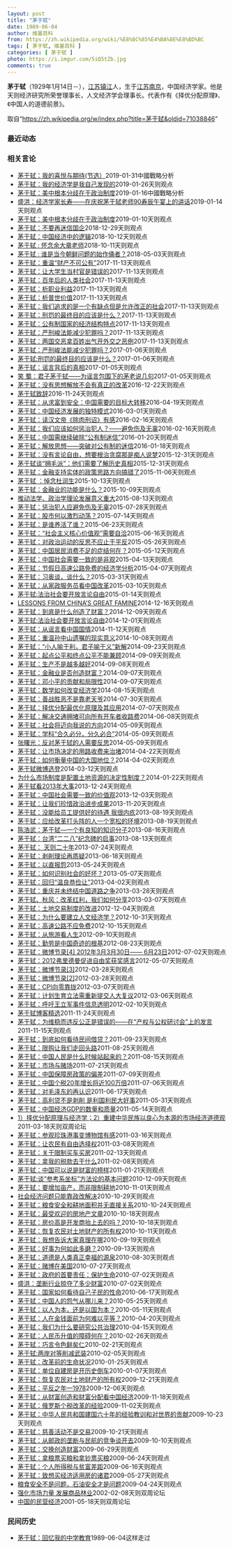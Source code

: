 ```yaml
---
layout: post
title: "茅于轼"
date: 1989-06-04
author: 维基百科
from: https://zh.wikipedia.org/wiki/%E8%8C%85%E4%BA%8E%E8%BD%BC
tags: [ 茅于轼, 维基百科 ]
categories: [ 茅于轼 ]
photo: https://i.imgur.com/5iQ5tZb.jpg
comments: true
---
```

<div class="mw-parser-output"><p class="mw-empty-elt">
</p>

<p><b>茅于轼</b>（1929年1月14日<span class="useeditintro" title="Template:BLP editintro">－</span>），<a href="/wiki/%E6%B1%9F%E8%8B%8F" class="mw-redirect" title="江苏">江苏</a><a href="/wiki/%E9%95%87%E6%B1%9F" class="mw-redirect" title="镇江">镇江</a>人，生于<a href="/wiki/%E6%B1%9F%E8%8B%8F" class="mw-redirect" title="江苏">江苏</a><a href="/wiki/%E5%8D%97%E4%BA%AC" class="mw-redirect" title="南京">南京</a>，中国经济学家。他是天则经济研究所荣誉理事长，人文经济学会理事长。代表作有《择优分配原理》、《中国人的道德前景》。
</p>
</div><noscript><img src="//zh.wikipedia.org/wiki/Special:CentralAutoLogin/start?type=1x1" alt="" title="" width="1" height="1" style="border: none; position: absolute;"></noscript>
<div class="printfooter">取自“<a dir="ltr" href="https://zh.wikipedia.org/w/index.php?title=茅于轼&amp;oldid=71038846">https://zh.wikipedia.org/w/index.php?title=茅于轼&amp;oldid=71038846</a>”</div><div id="recent-news"><h3>最近动态</h3><ul></ul></div><div id="open-opinion"><h3>相关言论</h3><ul><li><a href="https://nodebe4.github.io/opinion/2019-01-31/%E8%8C%85%E4%BA%8E%E8%BD%BC-%E6%88%91%E7%9A%84%E5%96%9C%E6%82%A6%E4%B8%8E%E6%9C%9F%E5%BE%85(%E8%8A%82%E9%80%89/" title="茅于轼">茅于轼：我的喜悦与期待(节选）</a><time>2019-01-31</time><a class="tag">中國戰略分析</a></li>
<li><a href="https://nodebe4.github.io/opinion/2019-01-26/%E8%8C%85%E4%BA%8E%E8%BD%BC-%E6%88%91%E7%9A%84%E7%BB%8F%E6%B5%8E%E5%AD%A6%E6%98%AF%E6%88%91%E8%87%AA%E5%B7%B1%E5%8F%91%E7%8E%B0%E7%9A%84/" title="茅于轼">茅于轼：我的经济学是我自己发现的</a><time>2019-01-26</time><a class="tag">天则观点</a></li>
<li><a href="https://nodebe4.github.io/opinion/2019-01-16/%E8%8C%85%E4%BA%8E%E8%BD%BC-%E7%BE%8E%E4%B8%AD%E6%A0%B9%E6%9C%AC%E5%88%86%E6%AD%A7%E5%9C%A8%E4%BA%8E%E6%94%BF%E6%B2%BB%E5%88%B6%E5%BA%A6/" title="茅于轼">茅于轼：美中根本分歧在于政治制度</a><time>2019-01-16</time><a class="tag">中國戰略分析</a></li>
<li><a href="https://nodebe4.github.io/opinion/2019-01-14/%E7%9B%9B%E6%B4%AA-%E7%BB%8F%E6%B5%8E%E5%AD%A6%E5%AE%B6%E9%95%BF%E5%AF%BF-%E5%9C%A8%E5%BA%86%E7%A5%9D%E8%8C%85%E4%BA%8E%E8%BD%BC%E8%80%81%E5%B8%8890%E5%AF%BF%E8%BE%B0%E5%8D%88%E5%AE%B4%E4%B8%8A%E7%9A%84%E8%AE%B2%E8%AF%9D/" title="盛洪">盛洪：经济学家长寿——在庆祝茅于轼老师90寿辰午宴上的讲话</a><time>2019-01-14</time><a class="tag">天则观点</a></li>
<li><a href="https://nodebe4.github.io/opinion/2019-01-10/%E8%8C%85%E4%BA%8E%E8%BD%BC-%E7%BE%8E%E4%B8%AD%E6%A0%B9%E6%9C%AC%E5%88%86%E6%AD%A7%E5%9C%A8%E4%BA%8E%E6%94%BF%E6%B2%BB%E5%88%B6%E5%BA%A6/" title="茅于轼">茅于轼：美中根本分歧在于政治制度</a><time>2019-01-10</time><a class="tag">天则观点</a></li>
<li><a href="https://nodebe4.github.io/opinion/2018-12-29/%E8%8C%85%E4%BA%8E%E8%BD%BC-%E4%B8%8D%E8%A6%81%E5%86%8D%E8%BF%B7%E4%BF%A1%E5%9B%BD%E4%BC%81/" title="茅于轼">茅于轼：不要再迷信国企</a><time>2018-12-29</time><a class="tag">天则观点</a></li>
<li><a href="https://nodebe4.github.io/opinion/2018-10-12/%E8%8C%85%E4%BA%8E%E8%BD%BC-%E4%B8%AD%E5%9B%BD%E7%BB%8F%E6%B5%8E%E4%B8%AD%E7%9A%84%E9%80%BB%E8%BE%91/" title="茅于轼">茅于轼：中国经济中的逻辑</a><time>2018-10-12</time><a class="tag">天则观点</a></li>
<li><a href="https://nodebe4.github.io/opinion/2018-10-11/%E8%8C%85%E4%BA%8E%E8%BD%BC-%E6%80%80%E5%BF%B5%E4%BD%99%E5%A4%A7%E7%AB%A0%E8%80%81%E5%B8%88/" title="茅于轼">茅于轼 : 怀念余大章老师</a><time>2018-10-11</time><a class="tag">天则观点</a></li>
<li><a href="https://nodebe4.github.io/opinion/2018-05-03/%E8%8C%85%E4%BA%8E%E8%BD%BC-%E8%B0%81%E6%98%AF%E5%BD%93%E4%BB%8A%E6%9C%9D%E9%B2%9C%E9%97%AE%E9%A2%98%E7%9A%84%E5%A7%8B%E4%BD%9C%E4%BF%91%E8%80%85/" title="茅于轼">茅于轼 : 谁是当今朝鲜问题的始作俑者？</a><time>2018-05-03</time><a class="tag">天则观点</a></li>
<li><a href="https://nodebe4.github.io/opinion/2017-11-13/%E8%8C%85%E4%BA%8E%E8%BD%BC-%E9%87%8D%E6%B8%A9-%E8%B4%A2%E4%BA%A7%E4%B8%8D%E5%8F%AF%E5%85%AC%E6%9C%89/" title="茅于轼 天则经济研究所荣誉理事长">茅于轼：重温“财产不可公有”</a><time>2017-11-13</time><a class="tag">天则观点</a></li>
<li><a href="https://nodebe4.github.io/opinion/2017-11-13/%E8%8C%85%E4%BA%8E%E8%BD%BC-%E8%AE%A9%E5%A4%A7%E5%AD%A6%E7%94%9F%E5%BD%93%E6%9D%91%E5%AE%98%E6%98%AF%E9%94%99%E8%AF%AF%E7%9A%84/" title="茅于轼 天则经济研究所荣誉理事长">茅于轼：让大学生当村官是错误的</a><time>2017-11-13</time><a class="tag">天则观点</a></li>
<li><a href="https://nodebe4.github.io/opinion/2017-11-13/%E8%8C%85%E4%BA%8E%E8%BD%BC-%E7%99%BE%E5%B9%B4%E5%90%8E%E7%9A%84%E4%BA%BA%E7%B1%BB%E7%A4%BE%E4%BC%9A/" title="茅于轼 天则经济研究所荣誉理事长">茅于轼：百年后的人类社会</a><time>2017-11-13</time><a class="tag">天则观点</a></li>
<li><a href="https://nodebe4.github.io/opinion/2017-11-13/%E8%8C%85%E4%BA%8E%E8%BD%BC-%E6%9E%90%E8%81%8C%E4%B8%9A%E5%88%A9%E7%9B%8A/" title="茅于轼 天则经济研究所荣誉理事长">茅于轼：析职业利益</a><time>2017-11-13</time><a class="tag">天则观点</a></li>
<li><a href="https://nodebe4.github.io/opinion/2017-11-13/%E8%8C%85%E4%BA%8E%E8%BD%BC-%E6%9E%90%E6%99%AE%E4%B8%96%E4%BB%B7%E5%80%BC/" title="茅于轼 天则经济研究所荣誉理事长">茅于轼：析普世价值</a><time>2017-11-13</time><a class="tag">天则观点</a></li>
<li><a href="https://nodebe4.github.io/opinion/2017-11-13/%E8%8C%85%E4%BA%8E%E8%BD%BC-%E6%88%91%E4%BB%AC%E8%BF%BD%E6%B1%82%E7%9A%84%E6%98%AF%E4%B8%80%E4%B8%AA%E6%9C%89%E7%BC%BA%E7%82%B9%E4%BD%86%E6%98%AF%E5%85%81%E8%AE%B8%E6%94%B9%E6%AD%A3%E7%9A%84%E7%A4%BE%E4%BC%9A/" title="茅于轼 天则经济研究所荣誉理事长">茅于轼：我们追求的是一个有缺点但是允许改正的社会</a><time>2017-11-13</time><a class="tag">天则观点</a></li>
<li><a href="https://nodebe4.github.io/opinion/2017-11-13/%E8%8C%85%E4%BA%8E%E8%BD%BC-%E5%88%91%E7%BD%9A%E7%9A%84%E6%9C%80%E7%BB%88%E7%9B%AE%E7%9A%84%E5%BA%94%E8%AF%A5%E6%98%AF%E4%BB%80%E4%B9%88/" title="茅于轼 天则经济研究所荣誉理事长">茅于轼：刑罚的最终目的应该是什么？</a><time>2017-11-13</time><a class="tag">天则观点</a></li>
<li><a href="https://nodebe4.github.io/opinion/2017-11-13/%E8%8C%85%E4%BA%8E%E8%BD%BC-%E5%85%AC%E6%9C%89%E5%88%B6%E5%9B%BD%E5%AE%B6%E7%9A%84%E7%BB%8F%E6%B5%8E%E7%BB%93%E6%9E%84%E7%89%B9%E7%82%B9/" title="茅于轼 天则经济研究所荣誉理事长">茅于轼：公有制国家的经济结构特点</a><time>2017-11-13</time><a class="tag">天则观点</a></li>
<li><a href="https://nodebe4.github.io/opinion/2017-11-13/%E8%8C%85%E4%BA%8E%E8%BD%BC-%E4%B8%A5%E5%88%91%E5%B3%BB%E6%B3%95%E8%83%BD%E5%87%8F%E5%B0%91%E7%8A%AF%E7%BD%AA%E5%90%97/" title="茅于轼 天则经济研究所荣誉理事长">茅于轼：严刑峻法能减少犯罪吗？</a><time>2017-11-13</time><a class="tag">天则观点</a></li>
<li><a href="https://nodebe4.github.io/opinion/2017-11-13/%E8%8C%85%E4%BA%8E%E8%BD%BC-%E4%B8%A4%E5%9B%BD%E4%BA%A4%E6%81%B6%E6%8B%BF%E7%99%BE%E5%A7%93%E5%87%BA%E6%B0%94%E5%BC%80%E5%A4%96%E4%BA%A4%E4%B9%8B%E6%81%B6%E4%BE%8B/" title="茅于轼 天则经济研究所荣誉理事长">茅于轼：两国交恶拿百姓出气开外交之恶例</a><time>2017-11-13</time><a class="tag">天则观点</a></li>
<li><a href="https://nodebe4.github.io/opinion/2017-01-06/%E8%8C%85%E4%BA%8E%E8%BD%BC-%E4%B8%A5%E5%88%91%E5%B3%BB%E6%B3%95%E8%83%BD%E5%87%8F%E5%B0%91%E7%8A%AF%E7%BD%AA%E5%90%97/" title="茅于轼 天则经济研究所荣誉理事长">茅于轼：严刑峻法能减少犯罪吗？</a><time>2017-01-06</time><a class="tag">天则观点</a></li>
<li><a href="https://nodebe4.github.io/opinion/2017-01-06/%E8%8C%85%E4%BA%8E%E8%BD%BC%E5%88%91%E7%BD%9A%E7%9A%84%E6%9C%80%E7%BB%88%E7%9B%AE%E7%9A%84%E5%BA%94%E8%AF%A5%E6%98%AF%E4%BB%80%E4%B9%88/" title="茅于轼 天则经济研究所荣誉理事长">茅于轼:刑罚的最终目的应该是什么？</a><time>2017-01-06</time><a class="tag">天则观点</a></li>
<li><a href="https://nodebe4.github.io/opinion/2017-01-05/%E8%8C%85%E4%BA%8E%E8%BD%BC-%E8%B0%A3%E8%A8%80%E8%83%8C%E5%90%8E%E7%9A%84%E7%9C%9F%E7%9B%B8/" title="茅于轼">茅于轼：谣言背后的真相</a><time>2017-01-05</time><a class="tag">天则观点</a></li>
<li><a href="https://nodebe4.github.io/opinion/2017-01-05/%E7%AC%91-%E8%9C%80-%E5%90%9B%E5%AD%90%E8%8C%85%E4%BA%8E%E8%BD%BC-%E4%B8%BA%E8%B0%A3%E8%A8%80%E5%8C%85%E5%9B%B4%E4%B8%8B%E7%9A%84%E8%8C%85%E8%80%81%E8%AF%B4%E5%87%A0%E5%8F%A5/" title="笑 蜀">笑 蜀：君子茅于轼——为谣言包围下的茅老说几句</a><time>2017-01-05</time><a class="tag">天则观点</a></li>
<li><a href="https://nodebe4.github.io/opinion/2016-12-22/%E8%8C%85%E4%BA%8E%E8%BD%BC-%E6%B2%A1%E6%9C%89%E6%80%9D%E6%83%B3%E8%A7%A3%E6%94%BE%E4%B8%8D%E4%BC%9A%E6%9C%89%E7%9C%9F%E6%AD%A3%E7%9A%84%E6%94%B9%E9%9D%A9/" title="茅于轼">茅于轼：没有思想解放不会有真正的改革</a><time>2016-12-22</time><a class="tag">天则观点</a></li>
<li><a href="https://nodebe4.github.io/opinion/2016-11-24/%E8%8C%85%E4%BA%8E%E8%BD%BC%E8%87%B4%E8%BE%9E/" title="茅于轼 天则经济研究所荣誉理事长">茅于轼致辞</a><time>2016-11-24</time><a class="tag">天则观点</a></li>
<li><a href="https://nodebe4.github.io/opinion/2016-04-19/%E8%8C%85%E4%BA%8E%E8%BD%BC-%E4%BB%8E%E6%B1%82%E5%AF%8C%E5%88%B0%E5%AE%89%E5%85%A8-%E4%B8%AD%E5%9B%BD%E9%9C%80%E8%A6%81%E7%9A%84%E7%9B%AE%E6%A0%87%E5%A4%A7%E8%BD%AC%E7%A7%BB/" title="茅于轼 天则经济研究所名誉理事长">茅于轼：从求富到安全：中国需要的目标大转移</a><time>2016-04-19</time><a class="tag">天则观点</a></li>
<li><a href="https://nodebe4.github.io/opinion/2016-03-01/%E8%8C%85%E4%BA%8E%E8%BD%BC-%E4%B8%AD%E5%9B%BD%E7%BB%8F%E6%B5%8E%E5%8F%91%E5%B1%95%E7%9A%84%E7%8B%AC%E7%89%B9%E6%A8%A1%E5%BC%8F/" title="茅于轼 天则经济研究所名誉理事长">茅于轼：中国经济发展的独特模式</a><time>2016-03-01</time><a class="tag">天则观点</a></li>
<li><a href="https://nodebe4.github.io/opinion/2016-02-16/%E8%8C%85%E4%BA%8E%E8%BD%BC-%E8%AF%BB%E6%B1%89%E6%96%87%E5%B8%9D-%E9%99%A4%E8%82%89%E5%88%91%E8%AF%8F-%E6%9C%89%E6%84%9F/" title="茅于轼  天则经济研究所荣誉理事长">茅于轼：读汉文帝《除肉刑诏》有感</a><time>2016-02-16</time><a class="tag">天则观点</a></li>
<li><a href="https://nodebe4.github.io/opinion/2016-02-16/%E8%8C%85%E4%BA%8E%E8%BD%BC-%E6%88%91%E4%BB%AC%E5%BA%94%E8%AF%A5%E5%A6%82%E4%BD%95%E6%83%A9%E6%B2%BB%E7%8A%AF%E4%BA%BA-%E9%81%BF%E5%85%8D%E4%BC%A4%E5%8F%8A%E6%97%A0%E8%BE%9C/" title="茅于轼  天则经济研究所荣誉理事长">茅于轼：我们应该如何惩治犯人？——避免伤及无辜</a><time>2016-02-16</time><a class="tag">天则观点</a></li>
<li><a href="https://nodebe4.github.io/opinion/2016-01-20/%E8%8C%85%E4%BA%8E%E8%BD%BC-%E4%B8%AD%E5%9B%BD%E9%9C%80%E7%BB%A7%E7%BB%AD%E7%A0%B4%E9%99%A4-%E5%85%AC%E6%9C%89%E5%88%B6%E8%BF%B7%E4%BF%A1/" title="茅于轼 天则经济研究所名誉理事长">茅于轼：中国需继续破除“公有制迷信”</a><time>2016-01-20</time><a class="tag">天则观点</a></li>
<li><a href="https://nodebe4.github.io/opinion/2016-01-18/%E8%8C%85%E4%BA%8E%E8%BD%BC-%E8%A7%A3%E6%94%BE%E6%80%9D%E6%83%B3-%E7%AA%81%E7%A0%B4%E5%AF%B9%E5%85%AC%E6%9C%89%E5%88%B6%E7%9A%84%E8%BF%B7%E4%BF%A1/" title="茅于轼">茅于轼：解放思想——突破对公有制的迷信</a><time>2016-01-18</time><a class="tag">天则观点</a></li>
<li><a href="https://nodebe4.github.io/opinion/2015-12-31/%E8%8C%85%E4%BA%8E%E8%BD%BC-%E6%B2%A1%E6%9C%89%E8%A8%80%E8%AE%BA%E8%87%AA%E7%94%B1-%E6%83%B3%E8%A6%81%E6%A0%B9%E6%B2%BB%E8%B4%AA%E8%85%90%E9%82%A3%E6%98%AF%E7%97%B4%E4%BA%BA%E8%AF%B4%E6%A2%A6/" title="茅于轼 天则经济研究所荣誉理事长">茅于轼：没有言论自由，想要根治贪腐那是痴人说梦</a><time>2015-12-31</time><a class="tag">天则观点</a></li>
<li><a href="https://nodebe4.github.io/opinion/2015-12-31/%E8%8C%85%E4%BA%8E%E8%BD%BC%E8%B0%88-%E6%8B%A5%E6%AF%9B%E6%B4%BE-%E4%BB%96%E4%BB%AC%E9%9C%80%E8%A6%81%E4%BA%86%E8%A7%A3%E5%8E%86%E5%8F%B2%E7%9C%9F%E7%9B%B8/" title="茅于轼  凤凰网李阳">茅于轼谈“拥毛派”：他们需要了解历史真相</a><time>2015-12-31</time><a class="tag">天则观点</a></li>
<li><a href="https://nodebe4.github.io/opinion/2015-11-06/%E8%8C%85%E4%BA%8E%E8%BD%BC-%E9%87%91%E8%9E%8D%E6%94%AF%E6%8C%81%E5%AE%9E%E4%BD%93%E7%9A%84%E6%94%BF%E7%AD%96%E6%80%9D%E8%B7%AF%E6%96%B9%E5%90%91%E6%90%9E%E9%94%99%E4%BA%86/" title="茅于轼">茅于轼：金融支持实体的政策思路方向搞错了</a><time>2015-11-06</time><a class="tag">天则观点</a></li>
<li><a href="https://nodebe4.github.io/opinion/2015-10-13/%E8%8C%85%E4%BA%8E%E8%BD%BC-%E6%82%BC%E5%BF%B5%E6%9D%9C%E6%B6%A6%E7%94%9F/" title="茅于轼 天则经济研究所荣誉理事长">茅于轼 ：悼念杜润生</a><time>2015-10-13</time><a class="tag">天则观点</a></li>
<li><a href="https://nodebe4.github.io/opinion/2015-10-09/%E8%8C%85%E4%BA%8E%E8%BD%BC-%E9%87%91%E8%9E%8D%E4%B8%9A%E7%9A%84%E5%8A%9F%E8%83%BD%E6%98%AF%E4%BB%80%E4%B9%88/" title="天则经济研究所荣誉理事长  茅于轼">茅于轼：金融业的功能是什么？</a><time>2015-10-09</time><a class="tag">天则观点</a></li>
<li><a href="https://nodebe4.github.io/opinion/2015-08-13/%E6%8E%A8%E5%8A%A8%E6%B3%95%E5%AD%A6-%E6%94%BF%E6%B2%BB%E5%AD%A6%E7%90%86%E8%AE%BA%E5%8F%91%E5%B1%95%E6%84%8F%E4%B9%89%E9%87%8D%E5%A4%A7/" title="茅于轼、盛洪、范伯乃、孙大午">推动法学、政治学理论发展意义重大</a><time>2015-08-13</time><a class="tag">天则观点</a></li>
<li><a href="https://nodebe4.github.io/opinion/2015-07-28/%E8%8C%85%E4%BA%8E%E8%BD%BC-%E6%83%A9%E6%B2%BB%E7%8A%AF%E4%BA%BA%E5%BA%94%E9%81%BF%E5%85%8D%E4%BC%A4%E5%8F%8A%E6%97%A0%E8%BE%9C/" title="茅于轼">茅于轼：惩治犯人应避免伤及无辜</a><time>2015-07-28</time><a class="tag">天则观点</a></li>
<li><a href="https://nodebe4.github.io/opinion/2015-07-14/%E8%8C%85%E4%BA%8E%E8%BD%BC-%E8%82%A1%E5%B8%82%E4%BD%95%E4%BB%A5%E6%BF%80%E7%83%88%E5%8A%A8%E8%8D%A1/" title="茅于轼">茅于轼：股市何以激烈动荡？</a><time>2015-07-14</time><a class="tag">天则观点</a></li>
<li><a href="https://nodebe4.github.io/opinion/2015-06-23/%E8%8C%85%E4%BA%8E%E8%BD%BC-%E6%98%AF%E8%B0%81%E5%85%BB%E6%B4%BB%E4%BA%86%E8%B0%81/" title="茅于轼">茅于轼：是谁养活了谁？</a><time>2015-06-23</time><a class="tag">天则观点</a></li>
<li><a href="https://nodebe4.github.io/opinion/2015-06-16/%E8%8C%85%E4%BA%8E%E8%BD%BC-%E7%A4%BE%E4%BC%9A%E4%B8%BB%E4%B9%89%E6%A0%B8%E5%BF%83%E4%BB%B7%E5%80%BC%E8%A7%82-%E9%9C%80%E8%A6%81%E8%87%AA%E6%B4%BD/" title="茅于轼">茅于轼：“社会主义核心价值观”需要自洽</a><time>2015-06-16</time><a class="tag">天则观点</a></li>
<li><a href="https://nodebe4.github.io/opinion/2015-05-26/%E8%8C%85%E4%BA%8E%E8%BD%BC-%E5%AF%B9%E6%94%BF%E6%B2%BB%E8%BF%90%E5%8A%A8%E7%9A%84%E5%8F%8D%E6%80%9D%E4%B8%8D%E5%BA%94%E6%AD%A2%E4%BA%8E%E5%B9%B3%E5%8F%8D/" title="茅于轼">茅于轼：对政治运动的反思不应止于平反</a><time>2015-05-26</time><a class="tag">天则观点</a></li>
<li><a href="https://nodebe4.github.io/opinion/2015-05-12/%E8%8C%85%E4%BA%8E%E8%BD%BC-%E4%B8%AD%E5%9B%BD%E5%B1%85%E6%B0%91%E6%B6%88%E8%B4%B9%E4%B8%8D%E8%B6%B3%E7%9A%84%E7%97%87%E7%BB%93%E4%BD%95%E5%9C%A8/" title="茅于轼">茅于轼：中国居民消费不足的症结何在？</a><time>2015-05-12</time><a class="tag">天则观点</a></li>
<li><a href="https://nodebe4.github.io/opinion/2015-04-13/%E8%8C%85%E4%BA%8E%E8%BD%BC-%E4%B8%AD%E5%9B%BD%E7%A4%BE%E4%BC%9A%E9%9C%80%E8%A6%81%E4%B8%80%E8%87%B4%E7%9A%84%E6%98%AF%E9%9D%9E%E8%A7%82/" title="茅于轼">茅于轼：中国社会需要一致的是非观</a><time>2015-04-13</time><a class="tag">天则观点</a></li>
<li><a href="https://nodebe4.github.io/opinion/2015-04-07/%E8%8C%85%E4%BA%8E%E8%BD%BC-%E8%8A%82%E5%81%87%E6%97%A5%E9%AB%98%E9%80%9F%E5%85%AC%E8%B7%AF%E5%85%8D%E8%B4%B9%E7%9A%84%E7%BB%8F%E6%B5%8E%E5%AD%A6%E5%88%86%E6%9E%90/" title="茅于轼">茅于轼：节假日高速公路免费的经济学分析</a><time>2015-04-07</time><a class="tag">天则观点</a></li>
<li><a href="https://nodebe4.github.io/opinion/2015-03-31/%E8%8C%85%E4%BA%8E%E8%BD%BC-%E4%B9%A0%E5%A5%A5%E8%B0%88-%E8%B0%88%E4%BB%80%E4%B9%88/" title="茅于轼">茅于轼：习奥谈，谈什么？</a><time>2015-03-31</time><a class="tag">天则观点</a></li>
<li><a href="https://nodebe4.github.io/opinion/2015-03-10/%E8%8C%85%E4%BA%8E%E8%BD%BC-%E4%BB%8E%E5%AE%B6%E6%94%BF%E6%9C%8D%E5%8A%A1%E5%91%98%E7%9C%8B%E4%B8%AD%E5%9B%BD%E6%94%B9%E9%9D%A9/" title="茅于轼">茅于轼：从家政服务员看中国改革</a><time>2015-03-10</time><a class="tag">天则观点</a></li>
<li><a href="https://nodebe4.github.io/opinion/2015-01-14/%E8%8C%85%E4%BA%8E%E8%BD%BC%E6%B3%95%E6%B2%BB%E7%A4%BE%E4%BC%9A%E8%A6%81%E5%BC%80%E6%94%BE%E8%A8%80%E8%AE%BA%E8%87%AA%E7%94%B1/" title="茅于轼">茅于轼:法治社会要开放言论自由</a><time>2015-01-14</time><a class="tag">天则观点</a></li>
<li><a href="https://nodebe4.github.io/opinion/2014-12-16/LESSONS-FROM-CHINA-S-GREAT-FAMINE/" title="茅于轼：">LESSONS FROM CHINA’S GREAT FAMINE</a><time>2014-12-16</time><a class="tag">天则观点</a></li>
<li><a href="https://nodebe4.github.io/opinion/2014-12-09/%E8%8C%85%E4%BA%8E%E8%BD%BC-%E5%88%B0%E5%BA%95%E6%98%AF%E4%BB%80%E4%B9%88%E5%88%9B%E9%80%A0%E4%BA%86%E8%B4%A2%E5%AF%8C/" title="茅于轼 天则经济研究所荣誉理事长">茅于轼：到底是什么创造了财富？</a><time>2014-12-09</time><a class="tag">天则观点</a></li>
<li><a href="https://nodebe4.github.io/opinion/2014-12-01/%E8%8C%85%E4%BA%8E%E8%BD%BC%E6%B3%95%E6%B2%BB%E7%A4%BE%E4%BC%9A%E8%A6%81%E5%BC%80%E6%94%BE%E8%A8%80%E8%AE%BA%E8%87%AA%E7%94%B1/" title="茅于轼">茅于轼:法治社会要开放言论自由</a><time>2014-12-01</time><a class="tag">天则观点</a></li>
<li><a href="https://nodebe4.github.io/opinion/2014-11-12/%E8%8C%85%E4%BA%8E%E8%BD%BC-%E4%BB%8E%E8%B0%A3%E8%A8%80%E7%9C%8B%E4%B8%AD%E5%9B%BD%E5%9B%BD%E6%83%85/" title="茅于轼 天则经济研究所荣誉理事长">茅于轼：从谣言看中国国情</a><time>2014-11-12</time><a class="tag">天则观点</a></li>
<li><a href="https://nodebe4.github.io/opinion/2014-10-08/%E8%8C%85%E4%BA%8E%E8%BD%BC-%E9%87%8D%E6%B8%A9%E5%AD%99%E4%B8%AD%E5%B1%B1%E9%81%97%E5%98%B1%E7%9A%84%E7%8E%B0%E5%AE%9E%E6%84%8F%E4%B9%89/" title="茅于轼">茅于轼：重温孙中山遗嘱的现实意义</a><time>2014-10-08</time><a class="tag">天则观点</a></li>
<li><a href="https://nodebe4.github.io/opinion/2014-09-23/%E8%8C%85%E4%BA%8E%E8%BD%BC-%E5%B0%8F%E4%BA%BA%E5%96%BB%E4%BA%8E%E5%88%A9-%E5%90%9B%E5%AD%90%E5%96%BB%E4%BA%8E%E4%B9%89-%E6%96%B0%E8%A7%A3/" title="茅于轼">茅于轼：“小人喻于利，君子喻于义”新解</a><time>2014-09-23</time><a class="tag">天则观点</a></li>
<li><a href="https://nodebe4.github.io/opinion/2014-09-09/%E8%8C%85%E4%BA%8E%E8%BD%BC-%E8%B5%B7%E7%82%B9%E5%85%AC%E5%B9%B3%E5%92%8C%E7%BB%88%E7%82%B9%E5%85%AC%E5%B9%B3%E4%B8%8D%E8%83%BD%E5%85%BC%E9%A1%BE/" title="茅于轼">茅于轼：起点公平和终点公平不能兼顾</a><time>2014-09-09</time><a class="tag">天则观点</a></li>
<li><a href="https://nodebe4.github.io/opinion/2014-09-08/%E8%8C%85%E4%BA%8E%E8%BD%BC-%E7%94%9F%E4%BA%A7%E4%B8%8D%E6%98%AF%E8%B6%8A%E5%A4%9A%E8%B6%8A%E5%A5%BD/" title="茅于轼 天则经济研究所">茅于轼：生产不是越多越好</a><time>2014-09-08</time><a class="tag">天则观点</a></li>
<li><a href="https://nodebe4.github.io/opinion/2014-09-07/%E8%8C%85%E4%BA%8E%E8%BD%BC-%E9%87%91%E8%9E%8D%E4%B8%9A%E6%98%AF%E5%90%A6%E5%88%9B%E9%80%A0%E8%B4%A2%E5%AF%8C/" title="茅于轼 天则经济研究所">茅于轼：金融业是否创造财富？</a><time>2014-09-07</time><a class="tag">天则观点</a></li>
<li><a href="https://nodebe4.github.io/opinion/2014-09-07/%E8%8C%85%E4%BA%8E%E8%BD%BC-%E9%82%93%E5%B0%8F%E5%B9%B3%E7%9A%84%E8%B4%A1%E7%8C%AE%E5%92%8C%E5%B1%80%E9%99%90%E6%80%A7/" title="茅于轼 天则经济研究所">茅于轼：邓小平的贡献和局限性</a><time>2014-09-07</time><a class="tag">天则观点</a></li>
<li><a href="https://nodebe4.github.io/opinion/2014-08-15/%E8%8C%85%E4%BA%8E%E8%BD%BC-%E6%95%B0%E5%AD%A6%E5%A6%82%E4%BD%95%E6%94%B9%E5%8F%98%E7%BB%8F%E6%B5%8E%E5%AD%A6/" title="茅于轼">茅于轼：数学如何改变经济学</a><time>2014-08-15</time><a class="tag">天则观点</a></li>
<li><a href="https://nodebe4.github.io/opinion/2014-07-30/%E8%8C%85%E4%BA%8E%E8%BD%BC-%E5%96%84%E6%88%98%E8%83%9C%E6%81%B6%E4%B8%8D%E6%98%AF%E9%9D%A0%E8%80%81%E5%A4%A9%E7%88%B7/" title="茅于轼  天则经济研究所荣誉理事长">茅于轼：善战胜恶不是靠老天爷</a><time>2014-07-30</time><a class="tag">天则观点</a></li>
<li><a href="https://nodebe4.github.io/opinion/2014-07-07/%E8%8C%85%E4%BA%8E%E8%BD%BC-%E6%8B%A9%E4%BC%98%E5%88%86%E9%85%8D%E6%9C%80%E4%BC%98%E5%8C%96%E5%8E%9F%E7%90%86%E5%8F%8A%E5%85%B6%E5%BA%94%E7%94%A8/" title="茅于轼">茅于轼：择优分配最优化原理及其应用</a><time>2014-07-07</time><a class="tag">天则观点</a></li>
<li><a href="https://nodebe4.github.io/opinion/2014-06-08/%E8%8C%85%E4%BA%8E%E8%BD%BC-%E8%A7%A3%E5%86%B3%E4%BA%A4%E9%80%9A%E6%8B%A5%E5%A0%B5%E5%8F%AF%E5%90%91%E6%89%80%E6%9C%89%E5%BC%80%E8%BD%A6%E8%80%85%E6%94%B6%E8%B7%AF%E8%B4%B9/" title="茅于轼 天则经济研究所荣誉理事长">茅于轼：解决交通拥堵可向所有开车者收路费</a><time>2014-06-08</time><a class="tag">天则观点</a></li>
<li><a href="https://nodebe4.github.io/opinion/2014-05-09/%E8%8C%85%E4%BA%8E%E8%BD%BC-%E7%A4%BE%E4%BC%9A%E5%B0%86%E8%BF%88%E5%90%91%E6%88%91%E8%AF%B4%E7%9A%84%E6%96%B9%E5%90%91/" title="茅于轼">茅于轼：社会将迈向我说的方向</a><time>2014-05-09</time><a class="tag">天则观点</a></li>
<li><a href="https://nodebe4.github.io/opinion/2014-05-09/%E8%8C%85%E4%BA%8E%E8%BD%BC-%E5%AD%A6%E7%A7%91-%E5%90%88%E4%B9%85%E5%BF%85%E5%88%86-%E5%88%86%E4%B9%85%E5%BF%85%E5%90%88/" title="茅于轼">茅于轼：学科“合久必分，分久必合”</a><time>2014-05-09</time><a class="tag">天则观点</a></li>
<li><a href="https://nodebe4.github.io/opinion/2014-05-09/%E5%BC%A0%E6%9B%99%E5%85%89-%E5%8F%8D%E5%AF%B9%E8%8C%85%E4%BA%8E%E8%BD%BC%E7%9A%84%E4%BA%BA%E9%9C%80%E8%A6%81%E5%8F%8D%E6%80%9D/" title="张曙光">张曙光：反对茅于轼的人需要反思</a><time>2014-05-09</time><a class="tag">天则观点</a></li>
<li><a href="https://nodebe4.github.io/opinion/2014-04-22/%E8%8C%85%E4%BA%8E%E8%BD%BC-%E8%AE%A9%E5%B8%82%E5%9C%BA%E5%86%B3%E5%AE%9A%E7%9A%84%E7%94%A8%E8%B7%AF%E6%94%B6%E8%B4%B9%E6%9D%A5%E6%B2%BB%E5%A0%B5/" title="茅于轼">茅于轼：让市场决定的用路收费来治堵</a><time>2014-04-22</time><a class="tag">天则观点</a></li>
<li><a href="https://nodebe4.github.io/opinion/2014-04-02/%E8%8C%85%E4%BA%8E%E8%BD%BC-%E5%A6%82%E4%BD%95%E8%A1%A1%E9%87%8F%E4%B8%AD%E5%9B%BD%E7%9A%84%E5%A4%A7%E5%9B%BD%E5%9C%B0%E4%BD%8D/" title="茅于轼">茅于轼：如何衡量中国的大国地位？</a><time>2014-04-02</time><a class="tag">天则观点</a></li>
<li><a href="https://nodebe4.github.io/opinion/2014-03-12/%E8%8C%85%E4%BA%8E%E8%BD%BC%E5%BE%AE%E5%8D%9A%E9%80%89%E7%99%BB/" title="茅于轼">茅于轼微博选登</a><time>2014-03-12</time><a class="tag">天则观点</a></li>
<li><a href="https://nodebe4.github.io/opinion/2014-01-22/%E4%B8%BA%E4%BB%80%E4%B9%88%E5%B8%82%E5%9C%BA%E5%88%B6%E5%BA%A6%E6%98%AF%E9%85%8D%E7%BD%AE%E5%9C%9F%E5%9C%B0%E8%B5%84%E6%BA%90%E7%9A%84%E5%86%B3%E5%AE%9A%E6%80%A7%E5%88%B6%E5%BA%A6/" title="主讲：盛洪  评议：茅于轼 等">为什么市场制度是配置土地资源的决定性制度？</a><time>2014-01-22</time><a class="tag">天则观点</a></li>
<li><a href="https://nodebe4.github.io/opinion/2013-12-24/%E8%8C%85%E4%BA%8E%E8%BD%BC%E7%9C%8B2013%E5%B9%B4%E5%A4%A7%E4%BA%8B/" title="茅于轼">茅于轼看2013年大事</a><time>2013-12-24</time><a class="tag">天则观点</a></li>
<li><a href="https://nodebe4.github.io/opinion/2013-12-03/%E8%8C%85%E4%BA%8E%E8%BD%BC-%E4%B8%AD%E5%9B%BD%E7%A4%BE%E4%BC%9A%E9%9C%80%E8%A6%81%E4%B8%80%E8%87%B4%E7%9A%84%E4%BB%B7%E5%80%BC%E8%A7%82/" title="茅于轼">茅于轼：中国社会需要一致的价值观</a><time>2013-12-03</time><a class="tag">天则观点</a></li>
<li><a href="https://nodebe4.github.io/opinion/2013-11-20/%E8%8C%85%E4%BA%8E%E8%BD%BC-%E8%AE%A9%E6%88%91%E4%BB%AC%E7%8F%8D%E6%83%9C%E6%94%BF%E6%B2%BB%E8%BF%9B%E6%AD%A5%E6%88%90%E6%9E%9C/" title="茅于轼">茅于轼：让我们珍惜政治进步成果</a><time>2013-11-20</time><a class="tag">天则观点</a></li>
<li><a href="https://nodebe4.github.io/opinion/2013-08-19/%E8%8C%85%E4%BA%8E%E8%BD%BC-%E6%B2%A1%E8%83%BD%E7%BB%99%E5%91%98%E5%B7%A5%E6%8F%90%E4%BE%9B%E5%A5%BD%E7%9A%84%E5%BE%85%E9%81%87-%E6%88%91%E5%BE%88%E5%86%85%E7%96%9A/" title="茅于轼">茅于轼：没能给员工提供好的待遇 我很内疚</a><time>2013-08-19</time><a class="tag">天则观点</a></li>
<li><a href="https://nodebe4.github.io/opinion/2013-08-19/%E8%8C%85%E4%BA%8E%E8%BD%BC-%E5%BA%94%E7%BB%99%E6%94%B9%E9%9D%A9%E6%89%93%E5%A4%B4%E9%98%B5%E7%9A%84%E4%BA%BA%E4%B8%80%E4%B8%AA%E5%AE%BD%E6%9D%BE%E7%9A%84%E7%8E%AF%E5%A2%83/" title="茅于轼">茅于轼：应给改革打头阵的人一个宽松的环境</a><time>2013-08-19</time><a class="tag">天则观点</a></li>
<li><a href="https://nodebe4.github.io/opinion/2013-08-16/%E9%99%88%E6%B5%A9%E6%AD%A6-%E8%8C%85%E4%BA%8E%E8%BD%BC-%E4%B8%80%E4%B8%AA%E6%9C%89%E8%89%AF%E7%9F%A5%E7%9A%84%E7%9F%A5%E8%AF%86%E5%88%86%E5%AD%90/" title="陈浩武">陈浩武：茅于轼—一个有良知的知识分子</a><time>2013-08-16</time><a class="tag">天则观点</a></li>
<li><a href="https://nodebe4.github.io/opinion/2013-08-13/%E8%8C%85%E4%BA%8E%E8%BD%BC-%E5%8F%B0%E6%B9%BE-%E4%BA%8C%E4%BA%8C%E5%85%AB-%E7%BA%AA%E5%BF%B5%E7%A2%91%E7%9A%84%E5%90%AF%E4%BA%8B/" title="天则经济研究所">茅于轼：台湾“二二八”纪念碑的启事</a><time>2013-08-13</time><a class="tag">天则观点</a></li>
<li><a href="https://nodebe4.github.io/opinion/2013-07-24/%E8%8C%85%E4%BA%8E%E8%BD%BC-%E5%A4%A9%E5%88%99%E4%BA%8C%E5%8D%81%E5%B9%B4/" title="茅于轼">茅于轼： 天则二十年</a><time>2013-07-24</time><a class="tag">天则观点</a></li>
<li><a href="https://nodebe4.github.io/opinion/2013-06-18/%E8%8C%85%E4%BA%8E%E8%BD%BC-%E5%89%A5%E5%89%8A%E7%90%86%E8%AE%BA%E5%86%8D%E8%B4%A8%E7%96%91/" title="茅于轼">茅于轼：剥削理论再质疑</a><time>2013-06-18</time><a class="tag">天则观点</a></li>
<li><a href="https://nodebe4.github.io/opinion/2013-05-24/%E8%8C%85%E4%BA%8E%E8%BD%BC-%E4%BB%A5%E7%9B%B4%E6%8A%A5%E6%80%A8/" title="茅于轼">茅于轼：以直报怨</a><time>2013-05-24</time><a class="tag">天则观点</a></li>
<li><a href="https://nodebe4.github.io/opinion/2013-05-07/%E8%8C%85%E4%BA%8E%E8%BD%BC-%E5%A6%82%E4%BD%95%E8%AF%86%E5%88%AB%E7%A4%BE%E4%BC%9A%E7%9A%84%E5%A5%BD%E5%9D%8F/" title="茅于轼">茅于轼：如何识别社会的好坏？</a><time>2013-05-07</time><a class="tag">天则观点</a></li>
<li><a href="https://nodebe4.github.io/opinion/2013-04-02/%E8%8C%85%E4%BA%8E%E8%BD%BC-%E5%9B%9E%E5%BD%92-%E6%B8%A9%E8%89%AF%E6%81%AD%E4%BF%AD%E8%AE%A9/" title="茅于轼">茅于轼：回归“温良恭俭让”</a><time>2013-04-02</time><a class="tag">天则观点</a></li>
<li><a href="https://nodebe4.github.io/opinion/2013-03-28/%E8%8C%85%E4%BA%8E%E8%BD%BC-%E9%87%8D%E5%BA%86%E5%B9%B6%E6%9C%AA%E7%BB%88%E7%BB%93%E4%B8%AD%E5%9B%BD%E9%81%93%E8%B7%AF%E4%B9%8B%E4%BA%89/" title="茅于轼">茅于轼：重庆并未终结中国道路之争</a><time>2013-03-28</time><a class="tag">天则观点</a></li>
<li><a href="https://nodebe4.github.io/opinion/2013-03-07/%E8%8C%85%E4%BA%8E%E8%BD%BC-%E7%A7%8B%E9%A3%8E-%E6%94%B9%E9%9D%A9%E7%BA%A2%E5%88%A9-%E6%88%91%E4%BB%AC%E5%A6%82%E4%BD%95%E5%88%86%E4%BA%AB/" title="茅于轼 秋风">茅于轼、秋风：改革红利，我们如何分享</a><time>2013-03-07</time><a class="tag">天则观点</a></li>
<li><a href="https://nodebe4.github.io/opinion/2012-12-04/%E8%8C%85%E4%BA%8E%E8%BD%BC-%E5%9C%9F%E5%9C%B0%E4%BA%A4%E6%98%93%E5%88%B6%E5%BA%A6%E7%9A%84%E6%94%B9%E8%BF%9B/" title="茅于轼">茅于轼：土地交易制度的改进</a><time>2012-12-04</time><a class="tag">天则观点</a></li>
<li><a href="https://nodebe4.github.io/opinion/2012-10-31/%E8%8C%85%E4%BA%8E%E8%BD%BC-%E4%B8%BA%E4%BB%80%E4%B9%88%E8%A6%81%E5%BB%BA%E7%AB%8B%E4%BA%BA%E6%96%87%E7%BB%8F%E6%B5%8E%E5%AD%A6/" title="茅于轼">茅于轼：为什么要建立人文经济学？</a><time>2012-10-31</time><a class="tag">天则观点</a></li>
<li><a href="https://nodebe4.github.io/opinion/2012-10-15/%E8%8C%85%E4%BA%8E%E8%BD%BC-%E9%AB%98%E9%80%9F%E5%85%AC%E8%B7%AF%E4%B8%8D%E5%BA%94%E5%85%8D%E8%B4%B9/" title="茅于轼">茅于轼：高速公路不应免费</a><time>2012-10-15</time><a class="tag">天则观点</a></li>
<li><a href="https://nodebe4.github.io/opinion/2012-09-10/%E8%8C%85%E4%BA%8E%E8%BD%BC-%E4%BB%8E%E6%97%85%E6%B8%B8%E7%9C%8B%E4%BA%BA%E7%94%9F/" title="茅于轼">茅于轼：从旅游看人生</a><time>2012-09-10</time><a class="tag">天则观点</a></li>
<li><a href="https://nodebe4.github.io/opinion/2012-08-23/%E8%8C%85%E4%BA%8E%E8%BD%BC-%E5%8B%A4%E5%8A%B3%E6%98%AF%E4%B8%AD%E5%9B%BD%E5%A5%87%E8%BF%B9%E7%9A%84%E6%A0%B9%E5%9F%BA/" title="茅于轼">茅于轼：勤劳是中国奇迹的根基</a><time>2012-08-23</time><a class="tag">天则观点</a></li>
<li><a href="https://nodebe4.github.io/opinion/2012-07-02/%E8%8C%85%E4%BA%8E%E8%BD%BC-%E5%BE%AE%E5%8D%9A%E8%8A%82%E5%BD%95-4-2012%E5%B9%B43%E6%9C%883%E6%9C%8830%E6%97%A5-6%E6%9C%8823%E6%97%A5/" title="茅于轼">茅于轼：微博节录[4] 2012年3月3月30日—— 6月23日</a><time>2012-07-02</time><a class="tag">天则观点</a></li>
<li><a href="https://nodebe4.github.io/opinion/2012-05-07/%E8%8C%85%E4%BA%8E%E8%BD%BC-2012%E5%BC%97%E9%87%8C%E5%BE%B7%E6%9B%BC%E4%BF%83%E8%BF%9B%E8%87%AA%E7%94%B1%E5%A5%96%E8%8E%B7%E5%A5%96%E6%84%9F%E8%A8%80/" title="茅于轼">茅于轼：2012弗里德曼促进自由奖获奖感言</a><time>2012-05-07</time><a class="tag">天则观点</a></li>
<li><a href="https://nodebe4.github.io/opinion/2012-03-28/%E8%8C%85%E4%BA%8E%E8%BD%BC-%E5%BE%AE%E5%8D%9A%E8%8A%82%E5%BD%95-3/" title="茅于轼">茅于轼：微博节录[3]</a><time>2012-03-28</time><a class="tag">天则观点</a></li>
<li><a href="https://nodebe4.github.io/opinion/2012-03-28/%E8%8C%85%E4%BA%8E%E8%BD%BC-%E5%BE%AE%E5%8D%9A%E8%8A%82%E5%BD%95-2/" title="茅于轼">茅于轼：微博节录[2]</a><time>2012-03-28</time><a class="tag">天则观点</a></li>
<li><a href="https://nodebe4.github.io/opinion/2012-03-07/%E8%8C%85%E4%BA%8E%E8%BD%BC-CPI%E5%90%91%E9%9B%B6%E9%9D%A0%E6%8B%A2/" title="茅于轼">茅于轼：CPI向零靠拢</a><time>2012-03-07</time><a class="tag">天则观点</a></li>
<li><a href="https://nodebe4.github.io/opinion/2012-03-06/%E8%8C%85%E4%BA%8E%E8%BD%BC-%E8%AE%A1%E5%88%92%E7%94%9F%E8%82%B2%E7%AB%8B%E6%B3%95%E9%9C%80%E9%87%8D%E6%96%B0%E6%8F%90%E4%BA%A4%E4%BA%BA%E5%A4%A7%E5%A4%8D%E8%AE%AE/" title="茅于轼">茅于轼：计划生育立法需重新提交人大复议</a><time>2012-03-06</time><a class="tag">天则观点</a></li>
<li><a href="https://nodebe4.github.io/opinion/2012-02-10/%E8%8C%85%E4%BA%8E%E8%BD%BC-%E5%91%BC%E5%90%81%E7%8E%8B%E7%AB%8B%E5%86%9B%E4%BA%8B%E4%BB%B6%E4%BF%A1%E6%81%AF%E9%80%8F%E6%98%8E/" title="茅于轼">茅于轼：呼吁王立军事件信息透明</a><time>2012-02-10</time><a class="tag">天则观点</a></li>
<li><a href="https://nodebe4.github.io/opinion/2011-11-24/%E8%8C%85%E4%BA%8E%E8%BD%BC%E5%8D%9A%E5%AE%A2%E7%B2%BE%E9%80%89/" title="茅于轼">茅于轼博客精选</a><time>2011-11-24</time><a class="tag">天则观点</a></li>
<li><a href="https://nodebe4.github.io/opinion/2011-11-15/%E8%8C%85%E4%BA%8E%E8%BD%BC-%E4%B8%BA%E7%BB%B4%E7%A8%B3%E8%80%8C%E8%BF%9D%E5%8F%8D%E5%85%AC%E6%AD%A3%E6%98%AF%E9%94%99%E8%AF%AF%E7%9A%84-%E5%9C%A8-%E4%BA%A7%E6%9D%83%E4%B8%8E%E5%85%AC%E6%9D%83%E7%A0%94%E8%AE%A8%E4%BC%9A-%E4%B8%8A%E7%9A%84%E5%8F%91%E8%A8%80/" title="茅于轼">茅于轼：为维稳而违反公正是错误的——在“产权与公权研讨会”上的发言</a><time>2011-11-15</time><a class="tag">天则观点</a></li>
<li><a href="https://nodebe4.github.io/opinion/2011-09-23/%E8%8C%85%E4%BA%8E%E8%BD%BC-%E5%88%B0%E5%BA%95%E5%A6%82%E4%BD%95%E7%9C%8B%E5%BE%85%E6%B0%91%E9%97%B4%E5%80%9F%E8%B4%B7/" title="茅于轼">茅于轼：到底如何看待民间借贷？</a><time>2011-09-23</time><a class="tag">天则观点</a></li>
<li><a href="https://nodebe4.github.io/opinion/2011-08-25/%E8%8C%85%E4%BA%8E%E8%BD%BC-%E9%99%90%E8%B4%AD%E8%AE%A9%E6%88%91%E4%BB%AC%E8%B5%B0%E5%9B%9E%E5%A4%B4%E8%B7%AF/" title="茅于轼">茅于轼：限购让我们走回头路</a><time>2011-08-25</time><a class="tag">天则观点</a></li>
<li><a href="https://nodebe4.github.io/opinion/2011-08-15/%E8%8C%85%E4%BA%8E%E8%BD%BC-%E4%B8%AD%E5%9B%BD%E4%BA%BA%E6%B0%91%E6%98%AF%E4%BB%80%E4%B9%88%E6%97%B6%E5%80%99%E7%AB%99%E8%B5%B7%E6%9D%A5%E7%9A%84/" title="茅于轼">茅于轼：中国人民是什么时候站起来的？</a><time>2011-08-15</time><a class="tag">天则观点</a></li>
<li><a href="https://nodebe4.github.io/opinion/2011-07-21/%E8%8C%85%E4%BA%8E%E8%BD%BC-%E5%B8%82%E5%9C%BA%E4%B8%8E%E8%B5%8C%E5%9C%BA/" title="天则经济研究所理事长 茅于轼">茅于轼：市场与赌场</a><time>2011-07-21</time><a class="tag">天则观点</a></li>
<li><a href="https://nodebe4.github.io/opinion/2011-07-09/%E8%8C%85%E4%BA%8E%E8%BD%BC-%E4%B8%AD%E5%9B%BD%E4%BF%9D%E9%9A%9C%E6%88%BF%E6%94%BF%E7%AD%96%E7%9A%84%E5%81%8F%E5%B7%AE/" title="茅于轼">茅于轼：中国保障房政策的偏差</a><time>2011-07-09</time><a class="tag">天则观点</a></li>
<li><a href="https://nodebe4.github.io/opinion/2011-07-06/%E8%8C%85%E4%BA%8E%E8%BD%BC-%E4%B8%AD%E5%9B%BD%E4%B8%AA%E7%A8%8E20%E5%B9%B4%E5%A2%9E%E9%95%BF%E5%B0%86%E8%BF%91100%E4%B8%87%E5%80%8D/" title="茅于轼">茅于轼：中国个税20年增长将近100万倍</a><time>2011-07-06</time><a class="tag">天则观点</a></li>
<li><a href="https://nodebe4.github.io/opinion/2011-06-17/%E8%8C%85%E4%BA%8E%E8%BD%BC-%E5%AF%B9%E6%AF%9B%E6%B3%BD%E4%B8%9C%E7%9A%84%E5%86%8D%E8%AE%A4%E8%AF%86/" title="茅于轼">茅于轼：对毛泽东的再认识</a><time>2011-06-17</time><a class="tag">天则观点</a></li>
<li><a href="https://nodebe4.github.io/opinion/2011-05-31/%E8%8C%85%E4%BA%8E%E8%BD%BC-%E9%AB%98%E5%88%A9%E8%B4%B7%E4%B8%8D%E6%98%AF%E5%89%A5%E5%89%8A-%E6%98%AF%E5%88%A9%E5%9B%BD%E5%88%A9%E6%B0%91%E5%A4%A7%E5%A5%BD%E4%BA%8B/" title="茅于轼">茅于轼：高利贷不是剥削 是利国利民大好事</a><time>2011-05-31</time><a class="tag">天则观点</a></li>
<li><a href="https://nodebe4.github.io/opinion/2011-05-14/%E8%8C%85%E4%BA%8E%E8%BD%BC-%E4%B8%AD%E5%9B%BD%E7%BB%8F%E6%B5%8EGDP%E7%9A%84%E6%95%B0%E9%87%8F%E5%92%8C%E8%B4%A8%E9%87%8F/" title="茅于轼">茅于轼：中国经济GDP的数量和质量</a><time>2011-05-14</time><a class="tag">天则观点</a></li>
<li><a href="https://nodebe4.github.io/opinion/2011-03-18/1-%E6%8B%A9%E4%BC%98%E5%88%86%E9%85%8D%E5%8E%9F%E7%90%86%E4%B8%8E%E7%BB%8F%E6%B5%8E%E5%AD%A6-2-%E9%87%8D%E5%BB%BA%E4%B8%AD%E5%8D%8E%E6%B0%91%E6%97%8F%E4%BB%A5%E8%89%AF%E5%BF%83%E4%B8%BA%E6%9C%AC%E6%BA%90%E7%9A%84%E5%B8%82%E5%9C%BA%E7%BB%8F%E6%B5%8E%E9%81%93%E5%BE%B7%E8%A7%82/" title="茅于轼 王国乡">1）择优分配原理与经济学；2）重建中华民族以良心为本源的市场经济道德观</a><time>2011-03-18</time><a class="tag">天则双周论坛</a></li>
<li><a href="https://nodebe4.github.io/opinion/2011-03-16/%E8%8C%85%E4%BA%8E%E8%BD%BC-%E5%8F%82%E8%A7%82%E7%8F%8D%E7%8F%A0%E6%B8%AF%E4%BA%8B%E5%8F%98%E5%8D%9A%E7%89%A9%E9%A6%86%E6%9C%89%E6%84%9F/" title="茅于轼">茅于轼：参观珍珠港事变博物馆有感</a><time>2011-03-16</time><a class="tag">天则观点</a></li>
<li><a href="https://nodebe4.github.io/opinion/2011-03-08/%E8%8C%85%E4%BA%8E%E8%BD%BC-%E8%AE%A9%E5%86%9C%E6%B0%91%E6%9C%89%E8%87%AA%E7%94%B1%E9%80%89%E6%8B%A9%E6%9D%83/" title="茅于轼">茅于轼：让农民有自由选择权</a><time>2011-03-08</time><a class="tag">天则观点</a></li>
<li><a href="https://nodebe4.github.io/opinion/2011-02-13/%E8%8C%85%E4%BA%8E%E8%BD%BC-%E5%85%B3%E4%BA%8E%E9%99%90%E5%88%B6%E4%B9%B0%E8%BD%A6%E4%B9%B0%E6%88%BF/" title="茅于轼">茅于轼：关于限制买车买房</a><time>2011-02-13</time><a class="tag">天则观点</a></li>
<li><a href="https://nodebe4.github.io/opinion/2011-02-08/%E8%8C%85%E4%BA%8E%E8%BD%BC-%E6%8B%BF%E6%88%91%E7%9A%84%E7%A8%8E%E6%AC%BE%E5%8E%BB%E5%B9%B2%E4%BB%80%E4%B9%88/" title="茅于轼">茅于轼：拿我的税款去干什么</a><time>2011-02-08</time><a class="tag">天则观点</a></li>
<li><a href="https://nodebe4.github.io/opinion/2011-01-21/%E8%8C%85%E4%BA%8E%E8%BD%BC-%E4%B8%AD%E5%9B%BD%E5%8F%AF%E4%BB%A5%E8%AF%B4%E6%98%AF%E8%B4%A2%E5%AF%8C%E7%9A%84%E6%A6%9C%E6%A0%B7/" title="茅于轼">茅于轼：中国可以说是财富的榜样</a><time>2011-01-21</time><a class="tag">天则观点</a></li>
<li><a href="https://nodebe4.github.io/opinion/2010-12-09/%E8%8C%85%E4%BA%8E%E8%BD%BC%E8%B0%88-%E5%8F%82%E8%80%83%E7%B3%BB%E5%9D%90%E6%A0%87-%E6%96%B9%E6%B3%95%E8%AE%BA%E7%9A%84%E5%9F%BA%E6%9C%AC%E9%97%AE%E9%A2%98/" title="茅于轼">茅于轼:谈“参考系坐标”方法论的基本问题</a><time>2010-12-09</time><a class="tag">天则观点</a></li>
<li><a href="https://nodebe4.github.io/opinion/2010-11-01/%E8%8C%85%E4%BA%8E%E8%BD%BC-%E8%A6%81%E5%A2%9E%E5%8A%A0%E4%BA%A9%E4%BA%A7-%E8%80%8C%E9%9D%9E%E9%99%90%E5%88%B6%E8%80%95%E5%9C%B0/" title="茅于轼">茅于轼：要增加亩产，而非限制耕地</a><time>2010-11-01</time><a class="tag">天则观点</a></li>
<li><a href="https://nodebe4.github.io/opinion/2010-10-29/%E7%A4%BE%E4%BC%9A%E7%BB%8F%E6%B5%8E%E9%97%AE%E9%A2%98%E5%8F%AA%E8%83%BD%E9%9D%A0%E6%94%BF%E6%94%B9%E8%A7%A3%E5%86%B3/" title="茅于轼 盛洪">社会经济问题只能靠政改解决</a><time>2010-10-29</time><a class="tag">天则观点</a></li>
<li><a href="https://nodebe4.github.io/opinion/2010-10-24/%E8%8C%85%E4%BA%8E%E8%BD%BC-%E7%B2%AE%E9%A3%9F%E5%AE%89%E5%85%A8%E5%92%8C%E8%80%95%E5%9C%B0%E9%9D%A2%E7%A7%AF%E5%B9%B6%E6%97%A0%E7%9B%B4%E6%8E%A5%E5%85%B3%E7%B3%BB/" title="茅于轼">茅于轼：粮食安全和耕地面积并无直接关系</a><time>2010-10-24</time><a class="tag">天则观点</a></li>
<li><a href="https://nodebe4.github.io/opinion/2010-10-18/%E8%8C%85%E4%BA%8E%E8%BD%BC-%E6%9C%80%E5%8F%97%E6%AC%A2%E8%BF%8E%E7%9A%84%E6%88%BF%E5%9C%B0%E4%BA%A7%E6%96%87%E7%AB%A0/" title="茅于轼">茅于轼：最受欢迎的房地产文章</a><time>2010-10-18</time><a class="tag">天则观点</a></li>
<li><a href="https://nodebe4.github.io/opinion/2010-10-18/%E8%8C%85%E4%BA%8E%E8%BD%BC-%E6%88%BF%E4%BB%B7%E9%AB%98%E6%98%AF%E5%BC%80%E5%8F%91%E5%95%86%E6%8A%AC%E4%B8%8A%E5%8E%BB%E7%9A%84%E5%90%97/" title="茅于轼">茅于轼：房价高是开发商抬上去的吗？</a><time>2010-10-18</time><a class="tag">天则观点</a></li>
<li><a href="https://nodebe4.github.io/opinion/2010-10-11/%E8%8C%85%E4%BA%8E%E8%BD%BC-%E6%81%A2%E5%A4%8D%E5%86%9C%E6%B0%91%E5%AF%B9%E5%9C%9F%E5%9C%B0%E8%B4%A2%E4%BA%A7%E7%9A%84%E6%89%80%E6%9C%89%E6%9D%83/" title="茅于轼">茅于轼：恢复农民对土地财产的所有权</a><time>2010-10-11</time><a class="tag">天则观点</a></li>
<li><a href="https://nodebe4.github.io/opinion/2010-09-19/%E8%8C%85%E4%BA%8E%E8%BD%BC-%E6%88%91%E6%83%B3%E5%91%8A%E8%AF%89%E5%A4%A7%E5%AE%B6%E7%9C%9F%E7%90%86%E5%9C%A8%E5%93%AA/" title="茅于轼">茅于轼：我想告诉大家真理在哪</a><time>2010-09-19</time><a class="tag">天则观点</a></li>
<li><a href="https://nodebe4.github.io/opinion/2010-09-13/%E8%8C%85%E4%BA%8E%E8%BD%BC-%E5%A5%BD%E4%BA%8B%E4%B8%BA%E4%BD%95%E5%A6%82%E6%AD%A4%E5%A4%9A%E7%A3%A8/" title="茅于轼">茅于轼：好事为何如此多磨？</a><time>2010-09-13</time><a class="tag">天则观点</a></li>
<li><a href="https://nodebe4.github.io/opinion/2010-08-30/%E8%8C%85%E4%BA%8E%E8%BD%BC-%E9%81%93%E5%BE%B7%E6%98%AF%E4%BA%BA%E7%B1%BB%E7%9C%9F%E6%AD%A3%E5%B9%B8%E7%A6%8F%E7%9A%84%E6%BA%90%E6%B3%89/" title="茅于轼">茅于轼：道德是人类真正幸福的源泉</a><time>2010-08-30</time><a class="tag">天则观点</a></li>
<li><a href="https://nodebe4.github.io/opinion/2010-07-27/%E8%8C%85%E4%BA%8E%E8%BD%BC-%E8%B5%8C%E5%8D%9A%E5%9C%A8%E7%BE%8E%E5%9B%BD/" title="茅于轼">茅于轼：赌博在美国</a><time>2010-07-27</time><a class="tag">天则观点</a></li>
<li><a href="https://nodebe4.github.io/opinion/2010-07-02/%E8%8C%85%E4%BA%8E%E8%BD%BC-%E6%94%BF%E5%BA%9C%E7%9A%84%E9%A6%96%E8%A6%81%E8%B4%A3%E4%BB%BB-%E4%BF%9D%E6%8A%A4%E7%94%9F%E5%91%BD/" title="茅于轼">茅于轼：政府的首要责任：保护生命</a><time>2010-07-02</time><a class="tag">天则观点</a></li>
<li><a href="https://nodebe4.github.io/opinion/2010-07-02/%E7%9B%9B%E6%B4%AA-%E5%9E%84%E6%96%AD%E8%A1%8C%E4%B8%9A%E6%8E%A0%E5%A4%BA%E4%BA%86%E5%A4%9A%E5%B0%91%E8%B4%A2%E5%AF%8C/" title="茅于轼">盛洪：垄断行业掠夺了多少财富</a><time>2010-07-02</time><a class="tag">天则观点</a></li>
<li><a href="https://nodebe4.github.io/opinion/2010-06-17/%E8%8C%85%E4%BA%8E%E8%BD%BC-%E5%9B%BD%E5%AE%B6%E5%A6%82%E4%BD%95%E7%9C%8B%E5%BE%85%E8%87%AA%E5%B7%B1%E5%AD%90%E6%B0%91%E7%9A%84%E6%80%A7%E5%91%BD/" title="茅于轼">茅于轼：国家如何看待自己子民的性命</a><time>2010-06-17</time><a class="tag">天则观点</a></li>
<li><a href="https://nodebe4.github.io/opinion/2010-05-25/%E8%8C%85%E4%BA%8E%E8%BD%BC-%E4%B8%AD%E5%9B%BD%E4%BA%BA%E7%9A%84%E6%80%A8%E6%B0%94%E4%BB%8E%E5%93%AA%E5%84%BF%E6%9D%A5/" title="茅于轼">茅于轼：中国人的怨气从哪儿来？</a><time>2010-05-25</time><a class="tag">天则观点</a></li>
<li><a href="https://nodebe4.github.io/opinion/2010-05-11/%E8%8C%85%E4%BA%8E%E8%BD%BC-%E4%BB%A5%E4%BA%BA%E4%B8%BA%E6%9C%AC-%E8%BF%98%E6%98%AF%E4%BB%A5%E5%9B%BD%E4%B8%BA%E6%9C%AC/" title="茅于轼">茅于轼：以人为本，还是以国为本？</a><time>2010-05-11</time><a class="tag">天则观点</a></li>
<li><a href="https://nodebe4.github.io/opinion/2010-04-20/%E8%8C%85%E4%BA%8E%E8%BD%BC-%E4%BA%BA%E5%9C%A8%E9%87%91%E9%92%B1%E9%9D%A2%E5%89%8D%E4%B8%BA%E4%BD%95%E9%9A%BE%E4%BB%A5%E5%B9%B3%E7%AD%89/" title="天则经济研究所">茅于轼：人在金钱面前为何难以平等？</a><time>2010-04-20</time><a class="tag">天则观点</a></li>
<li><a href="https://nodebe4.github.io/opinion/2010-04-15/%E8%8C%85%E4%BA%8E%E8%BD%BC-%E6%88%91%E4%BB%AC%E4%B8%BA%E4%BB%80%E4%B9%88%E8%A6%81%E7%A0%94%E7%A9%B6%E5%85%AC%E5%85%B1%E6%B2%BB%E7%90%86/" title="茅于轼">茅于轼：我们为什么要研究公共治理</a><time>2010-04-15</time><a class="tag">天则观点</a></li>
<li><a href="https://nodebe4.github.io/opinion/2010-02-26/%E8%8C%85%E4%BA%8E%E8%BD%BC-%E4%BA%BA%E6%B0%91%E5%B8%81%E5%8D%87%E5%80%BC%E7%9A%84%E9%9A%9C%E7%A2%8D%E4%BD%95%E5%9C%A8/" title="茅于轼">茅于轼：人民币升值的障碍何在？</a><time>2010-02-26</time><a class="tag">天则观点</a></li>
<li><a href="https://nodebe4.github.io/opinion/2010-02-21/%E8%8C%85%E4%BA%8E%E8%BD%BC-%E5%B7%A7%E8%A8%80%E4%BB%A4%E8%89%B2%E9%B2%9C%E7%9F%A3%E4%BB%81/" title="茅于轼">茅于轼：巧言令色鲜矣仁</a><time>2010-02-21</time><a class="tag">天则观点</a></li>
<li><a href="https://nodebe4.github.io/opinion/2010-02-05/%E8%8C%85%E4%BA%8E%E8%BD%BC%E4%B8%A4%E5%B2%B8%E5%AF%B9%E7%AD%89%E5%89%8A%E5%87%8F%E6%AD%A6%E8%A3%85/" title="茅于轼">茅于轼:两岸对等削减武装</a><time>2010-02-05</time><a class="tag">天则观点</a></li>
<li><a href="https://nodebe4.github.io/opinion/2010-01-25/%E8%8C%85%E4%BA%8E%E8%BD%BC-%E6%94%B9%E9%9D%A9%E5%89%8D%E7%9A%84%E7%94%9F%E5%91%BD%E7%8A%B6%E5%86%B5/" title="茅于轼">茅于轼：改革前的生命状况</a><time>2010-01-25</time><a class="tag">天则观点</a></li>
<li><a href="https://nodebe4.github.io/opinion/2010-01-07/%E8%8C%85%E4%BA%8E%E8%BD%BC-%E5%8D%95%E4%BD%8D%E8%87%AA%E5%BB%BA%E6%88%BF%E6%98%AF%E5%BC%80%E5%8E%86%E5%8F%B2%E5%80%92%E8%BD%A6/" title="彭晓芸 （记者）">茅于轼：单位自建房是开历史倒车</a><time>2010-01-07</time><a class="tag">天则观点</a></li>
<li><a href="https://nodebe4.github.io/opinion/2009-12-21/%E8%8C%85%E4%BA%8E%E8%BD%BC-%E6%81%A2%E5%A4%8D%E5%86%9C%E6%B0%91%E5%AF%B9%E5%9C%9F%E5%9C%B0%E8%B4%A2%E4%BA%A7%E7%9A%84%E6%89%80%E6%9C%89%E6%9D%83/" title="茅于轼">茅于轼：恢复农民对土地财产的所有权</a><time>2009-12-21</time><a class="tag">天则观点</a></li>
<li><a href="https://nodebe4.github.io/opinion/2009-12-06/%E8%8C%85%E4%BA%8E%E8%BD%BC-%E5%B9%B3%E5%8F%8D%E4%B9%8B%E5%B9%B4-1978/" title="茅于轼">茅于轼：平反之年—1978</a><time>2009-12-06</time><a class="tag">天则观点</a></li>
<li><a href="https://nodebe4.github.io/opinion/2009-11-18/%E8%8C%85%E4%BA%8E%E8%BD%BC-%E4%BB%8E%E8%B4%A2%E5%AF%8C%E5%88%9B%E9%80%A0%E5%92%8C%E8%B4%A2%E5%AF%8C%E5%88%86%E9%85%8D%E7%9C%8B%E4%B8%AD%E5%9B%BD%E7%BB%8F%E6%B5%8E/" title="茅于轼">茅于轼：从财富创造和财富分配看中国经济</a><time>2009-11-18</time><a class="tag">天则观点</a></li>
<li><a href="https://nodebe4.github.io/opinion/2009-11-02/%E8%8C%85%E4%BA%8E%E8%BD%BC-%E4%BF%84%E7%BD%97%E6%96%AF%E4%B8%AA%E7%A8%8E%E6%94%B9%E9%9D%A9%E7%9A%84%E7%BB%8F%E9%AA%8C/" title="茅于轼">茅于轼：俄罗斯个税改革的经验</a><time>2009-11-02</time><a class="tag">天则观点</a></li>
<li><a href="https://nodebe4.github.io/opinion/2009-10-23/%E8%8C%85%E4%BA%8E%E8%BD%BC-%E4%B8%AD%E5%8D%8E%E4%BA%BA%E6%B0%91%E5%85%B1%E5%92%8C%E5%9B%BD%E5%BB%BA%E5%9B%BD%E5%85%AD%E5%8D%81%E5%B9%B4%E7%9A%84%E7%BB%8F%E9%AA%8C%E6%95%99%E8%AE%AD%E5%92%8C%E5%AF%B9%E4%B8%96%E7%95%8C%E7%9A%84%E8%B4%A1%E7%8C%AE/" title="茅于轼">茅于轼：中华人民共和国建国六十年的经验教训和对世界的贡献</a><time>2009-10-23</time><a class="tag">天则观点</a></li>
<li><a href="https://nodebe4.github.io/opinion/2009-10-21/%E8%8C%85%E4%BA%8E%E8%BD%BC-%E6%85%88%E5%96%84%E6%B4%BB%E5%8A%A8%E4%B8%8D%E6%98%AF%E4%BA%A4%E6%98%93/" title="茅于轼">茅于轼：慈善活动不是交易</a><time>2009-10-21</time><a class="tag">天则观点</a></li>
<li><a href="https://nodebe4.github.io/opinion/2009-10-10/%E8%8C%85%E4%BA%8E%E8%BD%BC-%E4%BB%8E%E9%82%AE%E6%94%BF%E7%9A%84%E5%9E%84%E6%96%AD%E4%B8%8E%E6%B0%91%E8%88%AA%E7%9A%84%E7%AB%9E%E4%BA%89%E8%B0%88%E5%BC%80%E5%8E%BB/" title="茅于轼">茅于轼：从邮政的垄断与民航的竞争谈开去</a><time>2009-10-10</time><a class="tag">天则观点</a></li>
<li><a href="https://nodebe4.github.io/opinion/2009-06-29/%E8%8C%85%E4%BA%8E%E8%BD%BC-%E4%BA%A4%E6%8D%A2%E5%88%9B%E9%80%A0%E8%B4%A2%E5%AF%8C/" title="茅于轼">茅于轼：交换创造财富</a><time>2009-06-29</time><a class="tag">天则观点</a></li>
<li><a href="https://nodebe4.github.io/opinion/2009-06-24/%E8%8C%85%E4%BA%8E%E8%BD%BC-%E6%8B%BF%E7%B2%AE%E7%A5%A8%E4%B9%B0%E7%B2%AE%E5%92%8C%E6%8B%BF%E9%92%9E%E7%A5%A8%E4%B9%B0%E7%B2%AE/" title="茅于轼">茅于轼：拿粮票买粮和拿钞票买粮</a><time>2009-06-24</time><a class="tag">天则观点</a></li>
<li><a href="https://nodebe4.github.io/opinion/2009-06-16/%E8%8C%85%E4%BA%8E%E8%BD%BC-%E4%B8%AA%E4%BA%BA%E6%89%80%E5%BE%97%E7%A8%8E%E4%B8%8E%E8%B4%AB%E5%AF%8C%E5%B7%AE%E8%B7%9D/" title="茅于轼">茅于轼：个人所得税与贫富差距</a><time>2009-06-16</time><a class="tag">天则观点</a></li>
<li><a href="https://nodebe4.github.io/opinion/2009-05-27/%E8%8C%85%E4%BA%8E%E8%BD%BC-%E8%87%B4%E6%83%B3%E4%B9%B0%E7%BB%8F%E6%B5%8E%E9%80%82%E7%94%A8%E6%88%BF%E7%9A%84%E8%AF%B8%E5%90%9B/" title="茅于轼">茅于轼：致想买经济适用房的诸君</a><time>2009-05-27</time><a class="tag">天则观点</a></li>
<li><a href="https://nodebe4.github.io/opinion/2009-04-24/%E7%B2%AE%E9%A3%9F%E5%AE%89%E5%85%A8%E4%B8%8D%E6%98%AF%E9%97%AE%E9%A2%98-%E7%9F%B3%E6%B2%B9%E5%AE%89%E5%85%A8%E6%89%8D%E6%98%AF%E9%97%AE%E9%A2%98/" title="茅于轼">粮食安全不是问题，石油安全才是问题</a><time>2009-04-24</time><a class="tag">天则观点</a></li>
<li><a href="https://nodebe4.github.io/opinion/2002-02-08/%E5%BC%BA%E5%8C%96%E5%B8%82%E5%9C%BA%E5%8A%9B%E9%87%8F-%E5%8F%91%E5%B1%95%E5%95%86%E5%93%81%E6%9E%97%E4%B8%9A/" title="茅于轼 唐杰">强化市场力量 发展商品林业</a><time>2002-02-08</time><a class="tag">天则双周论坛</a></li>
<li><a href="https://nodebe4.github.io/opinion/2001-05-18/%E4%B8%AD%E5%9B%BD%E7%9A%84%E6%B0%91%E8%90%A5%E7%BB%8F%E6%B5%8E/" title="茅于轼">中国的民营经济</a><time>2001-05-18</time><a class="tag">天则双周论坛</a></li>
</ul></div><div id="mjls-record"><h3>民间历史</h3><ul><li><a href="https://nodebe4.github.io/mjlsh/1989-06-04/%E8%8C%85%E4%BA%8E%E8%BD%BC-%E5%9B%9E%E5%BF%86%E6%88%91%E7%9A%84%E4%B8%AD%E5%AD%A6%E6%95%99%E8%82%B2/" title="茅于轼">茅于轼：回忆我的中学教育</a><time>1989-06-04</time><a class="tag">这样走过</a></li>
</ul></div>